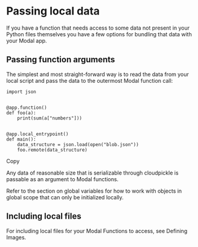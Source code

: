 # Passing local data

If you have a function that needs access to some data not present in your
Python files themselves you have a few options for bundling that data with
your Modal app.

## Passing function arguments

The simplest and most straight-forward way is to read the data from your local
script and pass the data to the outermost Modal function call:

    
    
    import json
    
    
    @app.function()
    def foo(a):
        print(sum(a["numbers"]))
    
    
    @app.local_entrypoint()
    def main():
        data_structure = json.load(open("blob.json"))
        foo.remote(data_structure)

Copy

Any data of reasonable size that is serializable through cloudpickle is
passable as an argument to Modal functions.

Refer to the section on global variables for how to work with objects in
global scope that can only be initialized locally.

## Including local files

For including local files for your Modal Functions to access, see Defining
Images.

